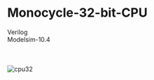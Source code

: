 # Monocycle-32-bit-CPU
Verilog   
Modelsim-10.4     
<br><br><br>
![cpu32](https://github.com/xiqi98/Monocycle-32-bit-CPU/blob/master/img/CPU.png)
